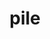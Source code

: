 ---
category: 4-letters
denotation: null
name: pile
reference_link: https://www.etymonline.com/word/pile
root_language: null
root_name: null
title: pile
type: free
word_sums:
- respelling: pile
  sum: 'Pile + '
---